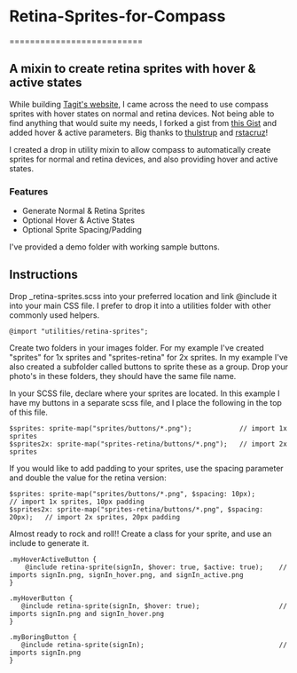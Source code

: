 # Retina-Sprites-for-Compass
==========================

## A mixin to create retina sprites with hover & active states

While building [Tagit's website](http://playtagit.com), I came across the need to use compass sprites with hover states on normal and retina devices. Not being able to find anything that would suite my needs, I forked a gist from [this Gist](https://gist.github.com/2140082) and added hover & active parameters. Big thanks to [thulstrup](https://github.com/thulstrup) and  [rstacruz](https://github.com/rstacruz)!

I created a drop in utility mixin to allow compass to automatically create sprites for normal and retina devices, and also providing hover and active states.

### Features

* Generate Normal & Retina Sprites
* Optional Hover & Active States
* Optional Sprite Spacing/Padding


I've provided a demo folder with working sample buttons.

## Instructions

Drop _retina-sprites.scss into your preferred location and link @include it into your main CSS file. I prefer to drop it into a utilities folder with other commonly used helpers.

    @import "utilities/retina-sprites";

Create two folders in your images folder. For my example I've created "sprites" for 1x sprites and "sprites-retina" for 2x sprites. In my example I've also created a subfolder called buttons to sprite these as a group. Drop your photo's in these folders, they should have the same file name.

In your SCSS file, declare where your sprites are located. In this example I have my buttons in a separate scss file, and I place the following in the top of this file.

    $sprites: sprite-map("sprites/buttons/*.png");            // import 1x sprites
    $sprites2x: sprite-map("sprites-retina/buttons/*.png");   // import 2x sprites
    
If you would like to add padding to your sprites, use the spacing parameter and double the value for the retina version:

    $sprites: sprite-map("sprites/buttons/*.png", $spacing: 10px);            // import 1x sprites, 10px padding
    $sprites2x: sprite-map("sprites-retina/buttons/*.png", $spacing: 20px);   // import 2x sprites, 20px padding

Almost ready to rock and roll!! Create a class for your sprite, and use an include to generate it.
 	
	.myHoverActiveButton {
		@include retina-sprite(signIn, $hover: true, $active: true);    // imports signIn.png, signIn_hover.png, and signIn_active.png
	}

    .myHoverButton {
	   @include retina-sprite(signIn, $hover: true);                    // imports signIn.png and signIn_hover.png
    }

    .myBoringButton {
       @include retina-sprite(signIn);                                  // imports signIn.png
    }
